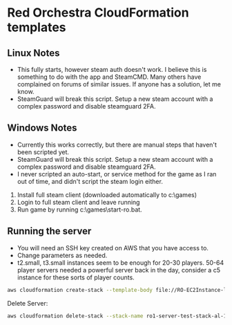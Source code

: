 # Red Orchestra CloudFormation templates

## Linux Notes

- This fully starts, however steam auth doesn't work. I believe this is something to do with the app and SteamCMD. Many others have complained on forums of similar issues. If anyone has a solution, let me know.
- SteamGuard will break this script. Setup a new steam account with a complex password and disable steamguard 2FA.

## Windows Notes

- Currently this works correctly, but there are manual steps that haven't been scripted yet.
- SteamGuard will break this script. Setup a new steam account with a complex password and disable steamguard 2FA.
- I never scripted an auto-start, or service method for the game as I ran out of time, and didn't script the steam login either.

1. Install full steam client (downloaded automatically to c:\games)
2. Login to full steam client and leave running
3. Run game by running c:\games\start-ro.bat.

## Running the server

- You will need an SSH key created on AWS that you have access to.
- Change parameters as needed.
- t2.small, t3.small instances seem to be enough for 20-30 players. 50-64 player servers needed a powerful server back in the day, consider a c5 instance for these sorts of player counts.

```bash
aws cloudformation create-stack --template-body file://RO-EC2Instance-linux.yml --stack-name ro1-server-test-stack-al-1 --parameters ParameterKey=KeyName,ParameterValue=ro1-server-key ParameterKey=InstanceType,ParameterValue=t2.small ParameterKey=SteamUsername,ParameterValue=YOURSTEAMNAME ParameterKey=SteamPassword,ParameterValue=YOURSTEAMPASSWORD ParameterKey=ServerName,ParameterValue=YOURSERVERNAME ParameterKey=AdminPassword,ParameterValue=YOURADMINPASSWORD ParameterKey=MaxPlayers,ParameterValue=20
```

Delete Server:

```bash
aws cloudformation delete-stack --stack-name ro1-server-test-stack-al-1
```
